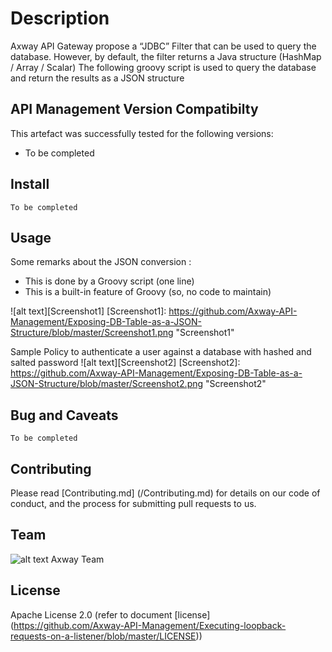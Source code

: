 # Description
Axway API Gateway propose a “JDBC” Filter that can be used to query the database. 
However, by default, the filter returns a Java structure (HashMap / Array / Scalar)
The following groovy script is used to query the database and return the results as a JSON structure


## API Management Version Compatibilty
This artefact was successfully tested for the following versions:
- To be completed


## Install

```
To be completed
```

## Usage

Some remarks about the JSON conversion : 
- This is done by a Groovy script (one line)
- This is a built-in feature of Groovy (so, no code to maintain)


![alt text][Screenshot1]
[Screenshot1]: https://github.com/Axway-API-Management/Exposing-DB-Table-as-a-JSON-Structure/blob/master/Screenshot1.png  "Screenshot1"   

Sample Policy to authenticate a user against a database with hashed and salted password
![alt text][Screenshot2]
[Screenshot2]: https://github.com/Axway-API-Management/Exposing-DB-Table-as-a-JSON-Structure/blob/master/Screenshot2.png  "Screenshot2"   

   

## Bug and Caveats

```
To be completed
```

## Contributing

Please read [Contributing.md] (/Contributing.md) for details on our code of conduct, and the process for submitting pull requests to us.

## Team

![alt text][Axwaylogo] Axway Team

[Axwaylogo]: https://github.com/Axway-API-Management/Common/blob/master/img/AxwayLogoSmall.png  "Axway logo"


## License
Apache License 2.0 (refer to document [license] (https://github.com/Axway-API-Management/Executing-loopback-requests-on-a-listener/blob/master/LICENSE))


